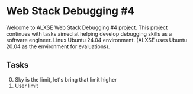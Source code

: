 # Web Stack Debugging #4

Welcome to ALXSE Web Stack Debugging #4 project. This project continues with tasks aimed at helping develop debugging skills as a software engineer. Linux Ubuntu 24.04 environment. (ALXSE uses Ubuntu 20.04 as the environment for evaluations).

## Tasks

0. Sky is the limit, let's bring that limit higher
1. User limit

